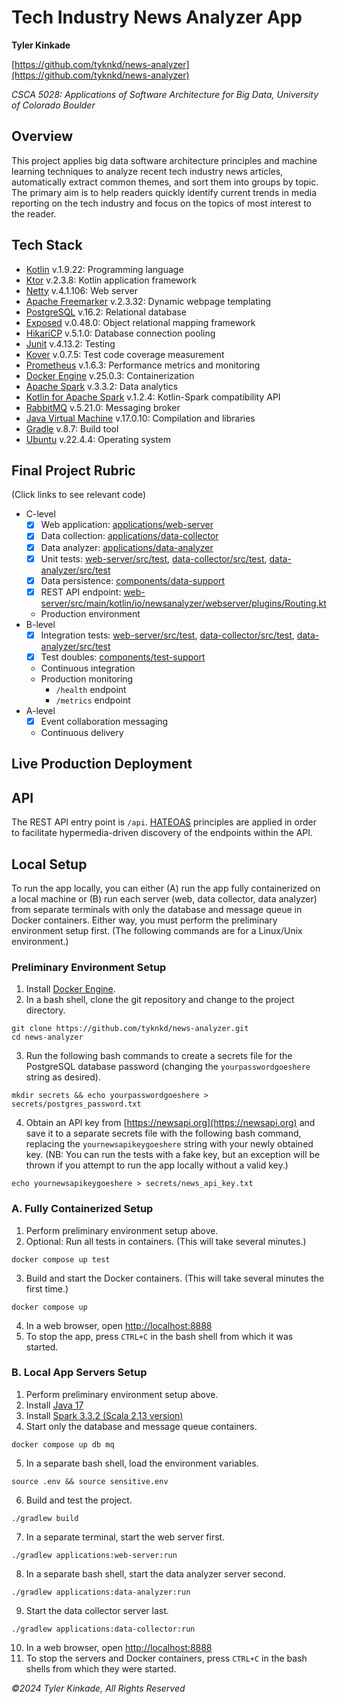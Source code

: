 # Tech Industry News Analyzer App
**Tyler Kinkade**

[https://github.com/tyknkd/news-analyzer](https://github.com/tyknkd/news-analyzer)

_CSCA 5028: Applications of Software Architecture for Big Data, University of Colorado Boulder_

## Overview
This project applies big data software architecture principles and machine learning techniques to analyze recent tech 
industry news articles, automatically extract common themes, and sort them into groups by topic. The primary aim is to 
help readers quickly identify current trends in media reporting on the tech industry and focus on the topics of most 
interest to the reader.

## Tech Stack
- [Kotlin](https://kotlinlang.org/) v.1.9.22: Programming language
- [Ktor](https://ktor.io/) v.2.3.8: Kotlin application framework
- [Netty](https://netty.io/) v.4.1.106: Web server
- [Apache Freemarker](https://freemarker.apache.org/) v.2.3.32: Dynamic webpage templating
- [PostgreSQL](https://www.postgresql.org/) v.16.2: Relational database
- [Exposed](https://github.com/JetBrains/Exposed) v.0.48.0: Object relational mapping framework
- [HikariCP](https://github.com/brettwooldridge/HikariCP) v.5.1.0: Database connection pooling
- [Junit](https://junit.org/junit5/) v.4.13.2: Testing
- [Kover](https://kotlin.github.io/kotlinx-kover/gradle-plugin/) v.0.7.5: Test code coverage measurement
- [Prometheus](https://prometheus.io/) v.1.6.3: Performance metrics and monitoring
- [Docker Engine](https://www.docker.com/) v.25.0.3: Containerization
- [Apache Spark](https://spark.apache.org/) v.3.3.2: Data analytics
- [Kotlin for Apache Spark](https://github.com/Kotlin/kotlin-spark-api) v.1.2.4: Kotlin-Spark compatibility API
- [RabbitMQ](https://www.rabbitmq.com) v.5.21.0: Messaging broker
- [Java Virtual Machine](https://openjdk.org/) v.17.0.10: Compilation and libraries
- [Gradle](https://gradle.org/) v.8.7: Build tool
- [Ubuntu](https://ubuntu.com/) v.22.4.4: Operating system


## Final Project Rubric
(Click links to see relevant code)
- C-level
  - [x] Web application: [applications/web-server](https://github.com/tyknkd/news-analyzer/tree/main/applications/web-server)
  - [x] Data collection: [applications/data-collector](https://github.com/tyknkd/news-analyzer/tree/main/applications/data-collector)
  - [x] Data analyzer: [applications/data-analyzer](https://github.com/tyknkd/news-analyzer/tree/main/applications/data-analyzer)
  - [x] Unit tests: [web-server/src/test](https://github.com/tyknkd/news-analyzer/tree/main/applications/web-server/src/test/), [data-collector/src/test](https://github.com/tyknkd/news-analyzer/tree/main/applications/data-collector/src/test/), [data-analyzer/src/test](https://github.com/tyknkd/news-analyzer/tree/main/applications/data-analyzer/src/test/) 
  - [x] Data persistence: [components/data-support](https://github.com/tyknkd/news-analyzer/tree/main/components/data-support)
  - [x] REST API endpoint: [web-server/src/main/kotlin/io/newsanalyzer/webserver/plugins/Routing.kt](https://github.com/tyknkd/news-analyzer/blob/main/applications/web-server/src/main/kotlin/io/newsanalyzer/webserver/plugins/Routing.kt)
  - Production environment
- B-level
  - [x] Integration tests: [web-server/src/test](https://github.com/tyknkd/news-analyzer/tree/main/applications/web-server/src/test/), [data-collector/src/test](https://github.com/tyknkd/news-analyzer/tree/main/applications/data-collector/src/test/), [data-analyzer/src/test](https://github.com/tyknkd/news-analyzer/tree/main/applications/data-analyzer/src/test/)
  - [x] Test doubles: [components/test-support](https://github.com/tyknkd/news-analyzer/tree/main/components/test-support)
  - Continuous integration
  - Production monitoring
      - `/health` endpoint
      - `/metrics` endpoint
- A-level
  - [x] Event collaboration messaging
  - Continuous delivery

## Live Production Deployment

## API
The REST API entry point is `/api`. [HATEOAS](https://en.wikipedia.org/wiki/HATEOAS) principles are applied in order to facilitate hypermedia-driven 
discovery of the endpoints within the API.

## Local Setup
To run the app locally, you can either (A) run the app fully containerized on a local machine or (B) run each server 
(web, data collector, data analyzer) from separate terminals with only the database and message queue in Docker containers.
Either way, you must perform the preliminary environment setup first. (The following commands are for a Linux/Unix environment.)

### Preliminary Environment Setup
1. Install [Docker Engine](https://www.docker.com/).
2. In a bash shell, clone the git repository and change to the project directory.
```shell
git clone https://github.com/tyknkd/news-analyzer.git
cd news-analyzer
```
3. Run the following bash commands to create a secrets file for the PostgreSQL database password (changing the `yourpasswordgoeshere` string as desired).
```shell
mkdir secrets && echo yourpasswordgoeshere > secrets/postgres_password.txt
```
4. Obtain an API key from [https://newsapi.org](https://newsapi.org) and save it to a separate secrets file with the following bash command, replacing the `yournewsapikeygoeshere` string with your newly obtained key. (NB: You can run the tests with a fake key, but an exception will be thrown if you attempt to run the app locally without a valid key.)
```shell
echo yournewsapikeygoeshere > secrets/news_api_key.txt
```

### A. Fully Containerized Setup
1. Perform preliminary environment setup above.
2. Optional: Run all tests in containers. (This will take several minutes.)
```shell
docker compose up test
```
3. Build and start the Docker containers. (This will take several minutes the first time.)
```shell
docker compose up
```
4. In a web browser, open [http://localhost:8888](http://localhost:8080)
5. To stop the app, press `CTRL+C` in the bash shell from which it was started.

### B. Local App Servers Setup
1. Perform preliminary environment setup above.
2. Install [Java 17](https://openjdk.org/)
3. Install [Spark 3.3.2 (Scala 2.13 version)](https://archive.apache.org/dist/spark/spark-3.3.2/spark-3.3.2-bin-hadoop3-scala2.13.tgz)
4. Start only the database and message queue containers.
```shell
docker compose up db mq
```
5. In a separate bash shell, load the environment variables.
```shell
source .env && source sensitive.env
```
6. Build and test the project.
```shell
./gradlew build
```
7. In a separate terminal, start the web server first.
```shell
./gradlew applications:web-server:run
```
8. In a separate bash shell, start the data analyzer server second.
```shell
./gradlew applications:data-analyzer:run
```
9. Start the data collector server last.
```shell
./gradlew applications:data-collector:run
```
10. In a web browser, open [http://localhost:8888](http://localhost:8080)
11. To stop the servers and Docker containers, press `CTRL+C` in the bash shells from which they were started.

_&copy;2024 Tyler Kinkade, All Rights Reserved_